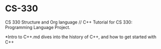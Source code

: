 # CS-330
CS 330 Structure and Org language 
//
C++ Tutorial for CS 330: Programming Language Project.

*Intro to C++.md dives into the history of C++, and how to get started with C++
